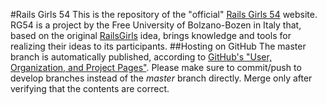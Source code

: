 #Rails Girls 54
This is the repository of the "official" [Rails Girls 54](http://www.railsgirls54.com) website. RG54 is a project by the Free University of Bolzano-Bozen in Italy that, based on the original [RailsGirls](http://www.railsgirls.com) idea, brings knowledge and tools for realizing their ideas to its participants.
##Hosting on GitHub
The master branch is automatically published, according to [GitHub's "User, Organization, and Project Pages"](https://help.github.com/articles/user-organization-and-project-pages/). Please make sure to commit/push to develop branches instead of the _master_ branch directly. Merge only after verifying that the contents are correct.